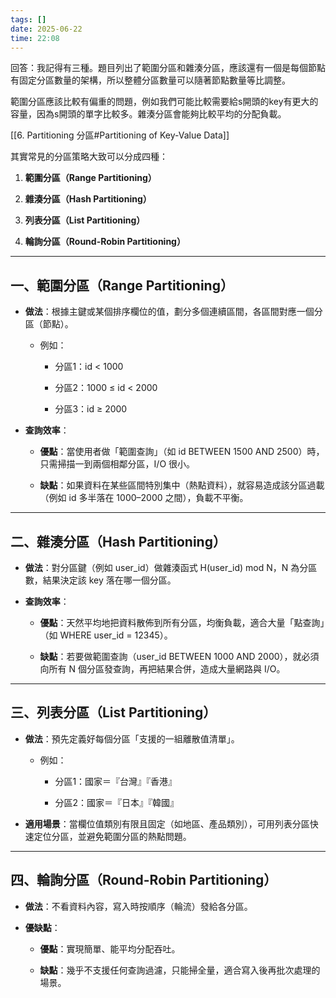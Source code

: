 ```yaml
---
tags: []
date: 2025-06-22
time: 22:08
---
```

回答：我記得有三種。題目列出了範圍分區和雜湊分區，應該還有一個是每個節點有固定分區數量的架構，所以整體分區數量可以隨著節點數量等比調整。

範圍分區應該比較有偏重的問題，例如我們可能比較需要給s開頭的key有更大的容量，因為s開頭的單字比較多。雜湊分區會能夠比較平均的分配負載。

[[6. Partitioning 分區#Partitioning of Key-Value Data]]

其實常見的分區策略大致可以分成四種：

1. **範圍分區（Range Partitioning）**
    
2. **雜湊分區（Hash Partitioning）**
    
3. **列表分區（List Partitioning）**
    
4. **輪詢分區（Round-Robin Partitioning）**
    

---

## **一、範圍分區（Range Partitioning）**

- **做法**：根據主鍵或某個排序欄位的值，劃分多個連續區間，各區間對應一個分區（節點）。
    
    - 例如：
        
        - 分區1：id < 1000
            
        - 分區2：1000 ≤ id < 2000
            
        - 分區3：id ≥ 2000
            
        
    
- **查詢效率**：
    
    - **優點**：當使用者做「範圍查詢」（如 id BETWEEN 1500 AND 2500）時，只需掃描一到兩個相鄰分區，I/O 很小。
        
    - **缺點**：如果資料在某些區間特別集中（熱點資料），就容易造成該分區過載（例如 id 多半落在 1000–2000 之間），負載不平衡。
        
    

---

## **二、雜湊分區（Hash Partitioning）**

- **做法**：對分區鍵（例如 user_id）做雜湊函式 H(user_id) mod N，N 為分區數，結果決定該 key 落在哪一個分區。
    
- **查詢效率**：
    
    - **優點**：天然平均地把資料散佈到所有分區，均衡負載，適合大量「點查詢」（如 WHERE user_id = 12345）。
        
    - **缺點**：若要做範圍查詢（user_id BETWEEN 1000 AND 2000），就必須向所有 N 個分區發查詢，再把結果合併，造成大量網路與 I/O。
        
    

---

## **三、列表分區（List Partitioning）**

- **做法**：預先定義好每個分區「支援的一組離散值清單」。
    
    - 例如：
        
        - 分區1：國家＝『台灣』『香港』
            
        - 分區2：國家＝『日本』『韓國』
            
        
    
- **適用場景**：當欄位值類別有限且固定（如地區、產品類別），可用列表分區快速定位分區，並避免範圍分區的熱點問題。
    

---

## **四、輪詢分區（Round-Robin Partitioning）**

- **做法**：不看資料內容，寫入時按順序（輪流）發給各分區。
    
- **優缺點**：
    
    - **優點**：實現簡單、能平均分配吞吐。
        
    - **缺點**：幾乎不支援任何查詢過濾，只能掃全量，適合寫入後再批次處理的場景。